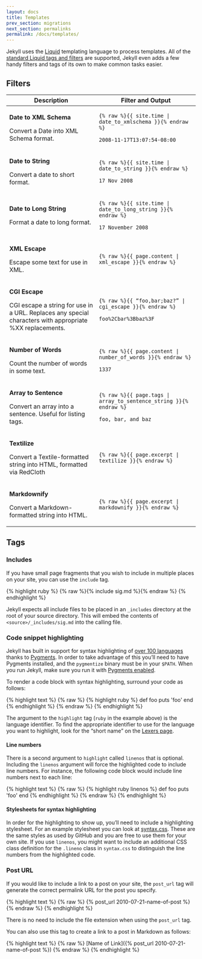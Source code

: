 ```yaml
---
layout: docs
title: Templates
prev_section: migrations
next_section: permalinks
permalink: /docs/templates/
---
```


Jekyll uses the [Liquid](http://wiki.shopify.com/Liquid) templating language to
process templates. All of the [standard Liquid tags and
filters](http://wiki.github.com/shopify/liquid/liquid-for-designers) are
supported, Jekyll even adds a few handy filters and tags of its own to make
common tasks easier.

## Filters

<div class="mobile-side-scroller">
<table>
  <thead>
    <tr>
      <th>Description</th>
      <th><span class="filter">Filter</span> and <span class="output">Output</span></th>
    </tr>
  </thead>
  <tbody>
    <tr>
      <td>
        <p class='name'><strong>Date to XML Schema</strong></p>
        <p>Convert a Date into XML Schema format.</p>
      </td>
      <td class='align-center'>
        <p>
         <code class='filter'>{% raw %}{{ site.time | date_to_xmlschema }}{% endraw %}</code>
        </p>
        <p>
          <code class='output'>2008-11-17T13:07:54-08:00</code>
        </p>
      </td>
    </tr>
    <tr>
      <td>
        <p class='name'><strong>Date to String</strong></p>
        <p>Convert a date to short format.</p>
      </td>
      <td class='align-center'>
        <p>
         <code class='filter'>{% raw %}{{ site.time | date_to_string }}{% endraw %}</code>
        </p>
        <p>
          <code class='output'>17 Nov 2008</code>
        </p>
      </td>
    </tr>
    <tr>
      <td>
        <p class='name'><strong>Date to Long String</strong></p>
        <p>Format a date to long format.</p>
      </td>
      <td class='align-center'>
        <p>
         <code class='filter'>{% raw %}{{ site.time | date_to_long_string }}{% endraw %}</code>
        </p>
        <p>
          <code class='output'>17 November 2008</code>
        </p>
      </td>
    </tr>
    <tr>
      <td>
        <p class='name'><strong>XML Escape</strong></p>
        <p>Escape some text for use in XML.</p>
      </td>
      <td class='align-center'>
        <p>
         <code class='filter'>{% raw %}{{ page.content | xml_escape }}{% endraw %}</code>
        </p>
      </td>
    </tr>
    <tr>
      <td>
        <p class='name'><strong>CGI Escape</strong></p>
        <p>
          CGI escape a string for use in a URL. Replaces any special characters
          with appropriate %XX replacements.
        </p>
      </td>
      <td class='align-center'>
        <p>
         <code class='filter'>{% raw %}{{ “foo,bar;baz?” | cgi_escape }}{% endraw %}</code>
        </p>
        <p>
          <code class='output'>foo%2Cbar%3Bbaz%3F</code>
        </p>
      </td>
    </tr>
    <tr>
      <td>
        <p class='name'><strong>Number of Words</strong></p>
        <p>Count the number of words in some text.</p>
      </td>
      <td class='align-center'>
        <p>
         <code class='filter'>{% raw %}{{ page.content | number_of_words }}{% endraw %}</code>
        </p>
        <p>
          <code class='output'>1337</code>
        </p>
      </td>
    </tr>
    <tr>
      <td>
        <p class='name'><strong>Array to Sentence</strong></p>
        <p>Convert an array into a sentence. Useful for listing tags.</p>
      </td>
      <td class='align-center'>
        <p>
         <code class='filter'>{% raw %}{{ page.tags | array_to_sentence_string }}{% endraw %}</code>
        </p>
        <p>
          <code class='output'>foo, bar, and baz</code>
        </p>
      </td>
    </tr>
    <tr>
      <td>
        <p class='name'><strong>Textilize</strong></p>
        <p>Convert a Textile-formatted string into HTML, formatted via RedCloth</p>
      </td>
      <td class='align-center'>
        <p>
         <code class='filter'>{% raw %}{{ page.excerpt | textilize }}{% endraw %}</code>
        </p>
      </td>
    </tr>
    <tr>
      <td>
        <p class='name'><strong>Markdownify</strong></p>
        <p>Convert a Markdown-formatted string into HTML.</p>
      </td>
      <td class='align-center'>
        <p>
         <code class='filter'>{% raw %}{{ page.excerpt | markdownify }}{% endraw %}</code>
        </p>
      </td>
    </tr>
  </tbody>
</table>
</div>

## Tags

### Includes

If you have small page fragments that you wish to include in multiple places on
your site, you can use the `include` tag.

{% highlight ruby %}
{% raw %}{% include sig.md %}{% endraw %}
{% endhighlight %}

Jekyll expects all include files to be placed in an `_includes` directory at the
root of your source directory. This will embed the contents of
`<source>/_includes/sig.md` into the calling file.

### Code snippet highlighting

Jekyll has built in support for syntax highlighting of [over 100
languages](http://pygments.org/languages/) thanks to
[Pygments](http://pygments.org/). In order to take advantage of this you’ll need
to have Pygments installed, and the `pygmentize` binary must be in your `$PATH`.
When you run Jekyll, make sure you run it with [Pygments enabled](../extras).

To render a code block with syntax highlighting, surround your code as follows:

{% highlight text %}
{% raw %}
{% highlight ruby %}
def foo
  puts 'foo'
end
{% endhighlight %}
{% endraw %}
{% endhighlight %}

The argument to the `highlight` tag (`ruby` in the example above) is the
language identifier. To find the appropriate identifier to use for the language
you want to highlight, look for the “short name” on the [Lexers
page](http://pygments.org/docs/lexers/).

#### Line numbers

There is a second argument to `highlight` called `linenos` that is optional.
Including the `linenos` argument will force the highlighted code to include line
numbers. For instance, the following code block would include line numbers next
to each line:

{% highlight text %}
{% raw %}
{% highlight ruby linenos %}
def foo
  puts 'foo'
end
{% endhighlight %}
{% endraw %}
{% endhighlight %}

#### Stylesheets for syntax highlighting

In order for the highlighting to show up, you’ll need to include a highlighting
stylesheet. For an example stylesheet you can look at
[syntax.css](http://github.com/mojombo/tpw/tree/master/css/syntax.css). These
are the same styles as used by GitHub and you are free to use them for your own
site. If you use `linenos`, you might want to include an additional CSS class
definition for the `.lineno` class in `syntax.css` to distinguish the line
numbers from the highlighted code.

### Post URL

If you would like to include a link to a post on your site, the `post_url` tag
will generate the correct permalink URL for the post you specify.

{% highlight text %}
{% raw %}
{% post_url 2010-07-21-name-of-post %}
{% endraw %}
{% endhighlight %}

There is no need to include the file extension when using the `post_url` tag.

You can also use this tag to create a link to a post in Markdown as follows:

{% highlight text %}
{% raw %}
[Name of Link]({% post_url 2010-07-21-name-of-post %})
{% endraw %}
{% endhighlight %}
